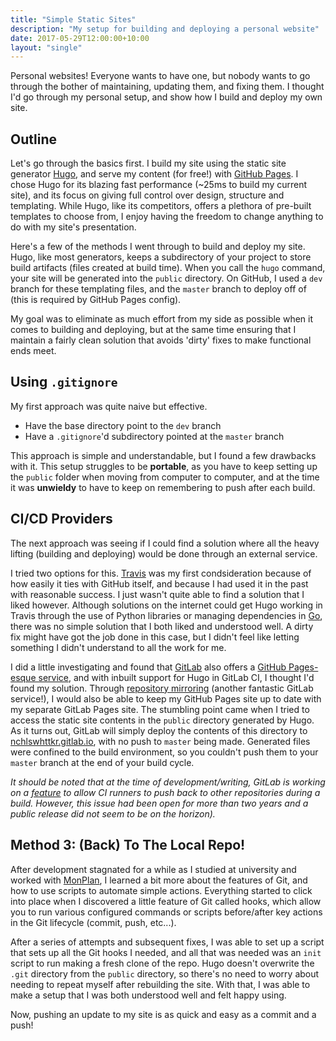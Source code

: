 ```yaml
---
title: "Simple Static Sites"
description: "My setup for building and deploying a personal website"
date: 2017-05-29T12:00:00+10:00
layout: "single"
---
```


Personal websites! Everyone wants to have one, but nobody wants to go through the bother of maintaining, updating them, and fixing them. I thought I'd go through my personal setup, and show how I build and deploy my own site.

<!--more-->

## Outline

Let's go through the basics first. I build my site using the static site generator [Hugo](https://gohugo.io/), and serve my content (for free!) with [GitHub Pages](https://pages.github.com/). I chose Hugo for its blazing fast performance (~25ms to build my current site), and its focus on giving full control over design, structure and templating. While Hugo, like its competitors, offers a plethora of pre-built templates to choose from, I enjoy having the freedom to change anything to do with my site's presentation.

Here's a few of the methods I went through to build and deploy my site. Hugo, like most generators, keeps a subdirectory of your project to store build artifacts (files created at build time). When you call the `hugo` command, your site will be generated into the `public` directory. On GitHub, I used a `dev` branch for these templating files, and the `master` branch to deploy off of (this is required by GitHub Pages config).

My goal was to eliminate as much effort from my side as possible when it comes to building and deploying, but at the same time ensuring that I maintain a fairly clean solution that avoids 'dirty' fixes to make functional ends meet.

## Using `.gitignore`

My first approach was quite naive but effective.

- Have the base directory point to the `dev` branch
- Have a `.gitignore`'d subdirectory pointed at the `master` branch

This approach is simple and understandable, but I found a few drawbacks with it. This setup struggles to be **portable**, as you have to keep setting up the `public` folder when moving from computer to computer, and at the time it was **unwieldy** to have to keep on remembering to push after each build.

## CI/CD Providers

The next approach was seeing if I could find a solution where all the heavy lifting (building and deploying) would be done through an external service.

I tried two options for this. [Travis](https://travis-ci.com/) was my first condsideration because of how easily it ties with GitHub itself, and because I had used it in the past with reasonable success. I just wasn't quite able to find a solution that I liked however. Although solutions on the internet could get Hugo working in Travis through the use of Python libraries or managing dependencies in [Go](https://golang.org/), there was no simple solution that I both liked and understood well. A dirty fix might have got the job done in this case, but I didn't feel like letting something I didn't understand to all the work for me.

I did a little investigating and found that [GitLab](https://gitlab.com/) also offers a [GitHub Pages-esque service](https://about.gitlab.com/features/pages/), and with inbuilt support for Hugo in GitLab CI, I thought I'd found my solution. Through [repository mirroring](https://docs.gitlab.com/ee/workflow/repository_mirroring.html) (another fantastic GitLab service!), I would also be able to keep my GitHub Pages site up to date with my separate GitLab Pages site. The stumbling point came when I tried to access the static site contents in the `public` directory generated by Hugo. As it turns out, GitLab will simply deploy the contents of this directory to [nchlswhttkr.gitlab.io](nchlswhttkr.gitlab.io/), with no push to `master` being made. Generated files were confined to the build environment, so you couldn't push them to your `master` branch at the end of your build cycle.

_It should be noted that at the time of development/writing, GitLab is working on a [feature](https://gitlab.com/gitlab-org/gitlab-ce/issues/18106) to allow CI runners to push back to other repositories during a build. However, this issue had been open for more than two years and a public release did not seem to be on the horizon)._

## Method 3: (Back) To The Local Repo!

After development stagnated for a while as I studied at university and worked with [MonPlan](https://monplan.github.io/), I learned a bit more about the features of Git, and how to use scripts to automate simple actions. Everything started to click into place when I discovered a little feature of Git called hooks, which allow you to run various configured commands or scripts before/after key actions in the Git lifecycle (commit, push, etc...).

After a series of attempts and subsequent fixes, I was able to set up a script that sets up all the Git hooks I needed, and all that was needed was an `init` script to run making a fresh clone of the repo. Hugo doesn't overwrite the `.git` directory from the `public` directory, so there's no need to worry about needing to repeat myself after rebuilding the site. With that, I was able to make a setup that I was both understood well and felt happy using.

Now, pushing an update to my site is as quick and easy as a commit and a push!
